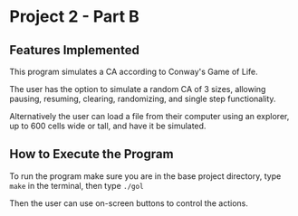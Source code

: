 # Project 2 - Part B

## Features Implemented
This program simulates a CA according to Conway's Game of Life. 

The user has the option to simulate a random CA of 3 sizes, allowing pausing, resuming, clearing, randomizing, and single step functionality.

Alternatively the user can load a file from their computer using an explorer, up to 600 cells wide or tall, and have it be simulated.
## How to Execute the Program
To run the program make sure you are in the base project directory, 
type `make` in the terminal,
then type `./gol`

Then the user can use on-screen buttons to control the actions.

